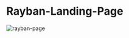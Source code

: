# Rayban-Landing-Page

![rayban-page](https://github.com/user-attachments/assets/ffb545f7-10e4-4b2b-8179-fbcad49b8c06)
